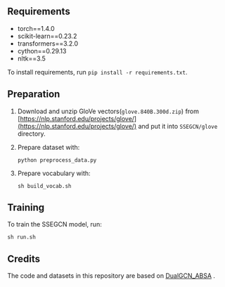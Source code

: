 


## Requirements

- torch==1.4.0
- scikit-learn==0.23.2
- transformers==3.2.0
- cython==0.29.13
- nltk==3.5

To install requirements, run `pip install -r requirements.txt`.

## Preparation

1. Download and unzip GloVe vectors(`glove.840B.300d.zip`) from [https://nlp.stanford.edu/projects/glove/](https://nlp.stanford.edu/projects/glove/) and put it into  `SSEGCN/glove` directory.

2. Prepare dataset with:

   `python preprocess_data.py`

3. Prepare vocabulary with:

   `sh build_vocab.sh`

## Training

To train the SSEGCN model, run:

`sh run.sh`

## Credits

The code and datasets in this repository are based on [DualGCN_ABSA](https://github.com/CCChenhao997/DualGCN-ABSA) .

